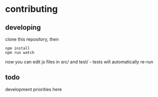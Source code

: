 # contributing 

## developing

clone this repository, then

    npm install
    npm run watch

now you can edit js files in src/ and test/ - tests will automatically re-run

## todo

development priorities here
